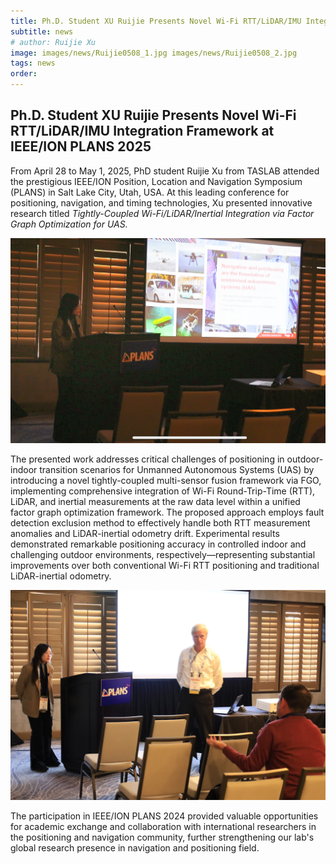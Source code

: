 ```yaml
---
title: Ph.D. Student XU Ruijie Presents Novel Wi-Fi RTT/LiDAR/IMU Integration Framework at IEEE/ION PLANS 2025
subtitle: news
# author: Ruijie Xu
image: images/news/Ruijie0508_1.jpg images/news/Ruijie0508_2.jpg
tags: news
order: 
---
```


## Ph.D. Student XU Ruijie Presents Novel Wi-Fi RTT/LiDAR/IMU Integration Framework at IEEE/ION PLANS 2025

From April 28 to May 1, 2025, PhD student Ruijie Xu from TASLAB attended the prestigious IEEE/ION Position, Location and Navigation Symposium (PLANS) in Salt Lake City, Utah, USA. At this leading conference for positioning, navigation, and timing technologies, Xu presented innovative research titled *Tightly-Coupled Wi-Fi/LiDAR/Inertial Integration via Factor Graph Optimization for UAS.*

![Ruijie0508_1.png](https://github.com/PolyU-TASLAB/polyu-taslab.github.io/blob/main/images/news/Ruijie0508_1.png?raw=true)

The presented work addresses critical challenges of positioning in outdoor-indoor transition scenarios for Unmanned Autonomous Systems (UAS) by introducing a novel tightly-coupled multi-sensor fusion framework via FGO, implementing comprehensive integration of Wi-Fi Round-Trip-Time (RTT), LiDAR, and inertial measurements at the raw data level within a unified factor graph optimization framework. The proposed approach employs fault detection exclusion method to effectively handle both RTT measurement anomalies and LiDAR-inertial odometry drift. Experimental results demonstrated remarkable positioning accuracy in controlled indoor and challenging outdoor environments, respectively—representing substantial improvements over both conventional Wi-Fi RTT positioning and traditional LiDAR-inertial odometry.

![Ruijie0508_2.jpg](https://github.com/PolyU-TASLAB/polyu-taslab.github.io/blob/main/images/news/Ruijie0508_2.jpg?raw=true)

The participation in IEEE/ION PLANS 2024 provided valuable opportunities for academic exchange and collaboration with international researchers in the positioning and navigation community, further strengthening our lab's global research presence in navigation and positioning field.
